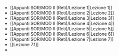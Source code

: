 - [[Appunti SOR/MOD II (Reti)/Lezione 1|Lezione 1]]
- [[Appunti SOR/MOD II (Reti)/Lezione 2|Lezione 2]]
- [[Appunti SOR/MOD II (Reti)/Lezione 3|Lezione 3]]
- [[Appunti SOR/MOD II (Reti)/Lezione 4|Lezione 4]]
- [[Appunti SOR/MOD II (Reti)/Lezione 5|Lezione 5]]
- [[Appunti SOR/MOD II (Reti)/Lezione 6|Lezione 6]]
- [[Appunti SOR/MOD II (Reti)/Lezione 7|Lezione 7]]
- [[Lezione 7.1]]
- 